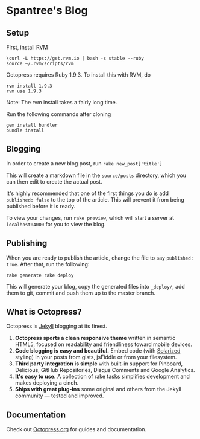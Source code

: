 # Spantree's Blog

## Setup

First, install RVM

```
\curl -L https://get.rvm.io | bash -s stable --ruby
source ~/.rvm/scripts/rvm
```

Octopress requires Ruby 1.9.3. To install this with RVM, do

```
rvm install 1.9.3
rvm use 1.9.3
```

Note: The rvm install takes a fairly long time.

Run the following commands after cloning

```
gem install bundler
bundle install
```

## Blogging

In order to create a new blog post, run `rake new_post['title']`

This will create a markdown file in the `source/posts` directory, which you can then edit to create the actual post. 

It's highly recommended that one of the first things you do is add `published: false` to the top of the article. This will prevent it from being published before it is ready.

To view your changes, run `rake preview`, which will start a server at `localhost:4000` for you to view the blog.

## Publishing

When you are ready to publish the article, change the file to say `published: true`. After that, run the following:

`
rake generate
rake deploy
`

This will generate your blog, copy the generated files into `_deploy/`, add them to git, commit and push them up to the master branch. 

## What is Octopress?

Octopress is [Jekyll](https://github.com/mojombo/jekyll) blogging at its finest.

1. **Octopress sports a clean responsive theme** written in semantic HTML5, focused on readability and friendliness toward mobile devices.
2. **Code blogging is easy and beautiful.** Embed code (with [Solarized](http://ethanschoonover.com/solarized) styling) in your posts from gists, jsFiddle or from your filesystem.
3. **Third party integration is simple** with built-in support for Pinboard, Delicious, GitHub Repositories, Disqus Comments and Google Analytics.
4. **It's easy to use.** A collection of rake tasks simplifies development and makes deploying a cinch.
5. **Ships with great plug-ins** some original and others from the Jekyll community &mdash; tested and improved.


## Documentation

Check out [Octopress.org](http://octopress.org/docs) for guides and documentation.
